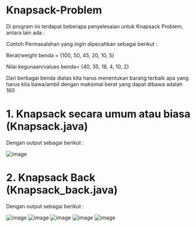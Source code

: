 # Knapsack-Problem
Di program ini terdapat beberapa penyelesaian untuk Knapsack Problem, antara lain ada :

Contoh Permasalahan yang ingin dipecahkan sebagai berikut :

Berat/weight benda = {100, 50, 45, 20, 10, 5}

Nilai kegunaan/values benda= {40, 35, 18, 4, 10, 2}

Dari berbagai benda diatas kita harus menentukan barang terbaik apa yang harus kita bawa/ambil dengan maksimal berat yang dapat dibawa adalah 160

# 1. Knapsack secara umum atau biasa (Knapsack.java)
Dengan output sebagai berikut :

![image](https://user-images.githubusercontent.com/52452132/121336067-5d4a2a00-c945-11eb-8436-77adbf856dda.png)

# 2. Knapsack Back (Knapsack_back.java)
Dengan output sebagai berikut :

![image](https://user-images.githubusercontent.com/52452132/121338396-aac79680-c947-11eb-961e-2d15ece80703.png) ![image](https://user-images.githubusercontent.com/52452132/121338477-bd41d000-c947-11eb-86dd-f8edebd88f1c.png) ![image](https://user-images.githubusercontent.com/52452132/121338541-ce8adc80-c947-11eb-83b9-d36d465764ee.png) ![image](https://user-images.githubusercontent.com/52452132/121338626-e06c7f80-c947-11eb-9b28-45280dcb7468.png) 
                          ![image](https://user-images.githubusercontent.com/52452132/121338691-f11cf580-c947-11eb-80c6-e2d2fc844012.png)
